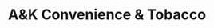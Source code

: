 ---
title: "A&K Convenience & Tobacco"
url: /freeport/aundk-convenience-und-tobacco/
shop: Lebensmittel
---